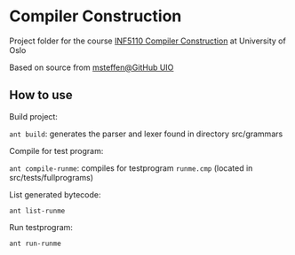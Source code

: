# Compiler Construction

Project folder for the course [INF5110 Compiler Construction](https://www.uio.no/studier/emner/matnat/ifi/INF5110/) at University of Oslo

Based on source from [msteffen@GitHub UIO](https://github.uio.no/msteffen/compila)

## How to use

Build project:

`ant build`: generates the parser and lexer found in directory src/grammars

Compile for test program:

 `ant compile-runme`: compiles for testprogram `runme.cmp` (located in src/tests/fullprograms)

List generated bytecode:

`ant list-runme`

Run testprogram:

`ant run-runme`
